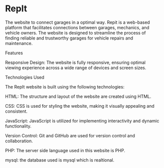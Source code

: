 # RepIt
The website to connect garages in a optimal way.
Repit is a web-based platform that facilitates connections between garages, mechanics, and vehicle owners. The website is designed to streamline the process of finding reliable and trustworthy garages for vehicle repairs and maintenance.

Features

Responsive Design: The website is fully responsive, ensuring optimal viewing experience across a wide range of devices and screen sizes.

Technologies Used

The RepIt website is built using the following technologies:

HTML: The structure and layout of the website are created using HTML.

CSS: CSS is used for styling the website, making it visually appealing and consistent.

JavaScript: JavaScript is utilized for implementing interactivity and dynamic functionality.

Version Control: Git and GitHub are used for version control and collaboration.

PHP: The server side language used in this website is PHP.

mysql: the database used is mysql which is realtional.




